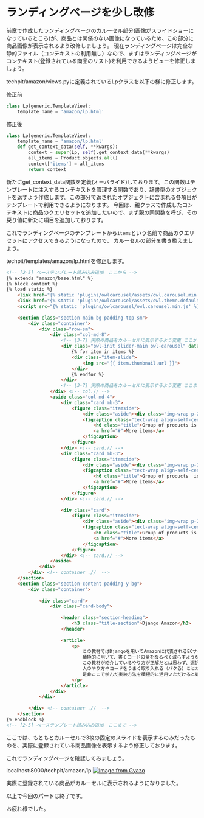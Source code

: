# ランディングページを少し改修
前章で作成したランディングページのカルーセル部分(画像がスライドショーになっているところ)が、商品とは関係のない画像になっているため、この部分に商品画像が表示されるよう改修しましょう。
現在ランディングページは完全な静的ファイル（コンテキストの利用無し）なので、まずはランディングページがコンテキスト(登録されている商品のリスト)を利用できるようビューを修正しましょう。

techpit/amazon/views.pyに定義されているLpクラスを以下の様に修正します。

修正前
```py
class Lp(generic.TemplateView):
    template_name = 'amazon/lp.html'
```

修正後
```py
class Lp(generic.TemplateView):
    template_name = 'amazon/lp.html'
    def get_context_data(self, **kwargs):
        context = super(Lp, self).get_context_data(**kwargs)
        all_items = Product.objects.all()
        context['items'] = all_items
        return context
```

新たにget_context_data関数を定義(オーバライド)しております。この関数はテンプレートに注入するコンテキストを管理する関数であり、辞書型のオブジェクトを返すよう作成します。この部分で返されたオブジェクトに含まれる各項目がテンプレートで利用できるようになります。
今回は、親クラスで作成したコンテキストに商品のクエリセットを追加したいので、まず親の同関数を呼び、その戻り値に新たに項目を追加しております。

これでランディングページのテンプレートから`items`という名前で商品のクエリセットにアクセスできるようになったので、
カルーセルの部分を書き換えましょう。

techpit/templates/amazon/lp.htmlを修正します。

```html
<!-- [2-5] ベーステンプレート読み込み追加　ここから -->
{% extends "amazon/base.html" %}
{% block content %}
{% load static %}
    <link href="{% static 'plugins/owlcarousel/assets/owl.carousel.min.css' %}" rel="stylesheet">
    <link href="{% static 'plugins/owlcarousel/assets/owl.theme.default.css' %}" rel="stylesheet">
    <script src="{% static 'plugins/owlcarousel/owl.carousel.min.js' %}"></script>
  
    <section class="section-main bg padding-top-sm">
        <div class="container">
            <div class="row-sm">
                <div class="col-md-8">
                    <!-- [3-7] 実際の商品をカルーセルに表示するよう変更 ここから -->
                    <div class="owl-init slider-main owl-carousel" data-items="1" data-dots="false" data-nav="true">
                        {% for item in items %}
                        <div class="item-slide">
                            <img src="{{ item.thumbnail.url }}">
                        </div>
                        {% endfor %}
                    </div>
                    <!-- [3-7] 実際の商品をカルーセルに表示するよう変更 ここまで -->
                </div> <!-- col.// -->
                <aside class="col-md-4">
                    <div class="card mb-3">
                        <figure class="itemside">
                            <div class="aside"><div class="img-wrap p-2 border-right"><img class="img-sm" src="{% static 'images/items/1.jpg' %}"></div></div>
                            <figcaption class="text-wrap align-self-center">
                                <h6 class="title">Group of products is here </h6>
                                <a href="#">More items</a>
                            </figcaption>
                        </figure>
                    </div> <!-- card.// -->
                    <div class="card mb-3">
                        <figure class="itemside">
                            <div class="aside"><div class="img-wrap p-2 border-right"><img class="img-sm" src="{% static 'images/items/2.jpg' %}"></div></div>
                            <figcaption class="text-wrap align-self-center">
                                <h6 class="title">Group of products  is here </h6>
                                <a href="#">More items</a>
                            </figcaption>
                        </figure>
                    </div> <!-- card.// -->
                    
                    <div class="card">
                        <figure class="itemside">
                            <div class="aside"><div class="img-wrap p-2 border-right"><img class="img-sm" src="{% static 'images/items/3.jpg' %}"></div></div>
                            <figcaption class="text-wrap align-self-center">
                                <h6 class="title">Group of products is here </h6>
                                <a href="#">More items</a>
                            </figcaption>
                        </figure>
                    </div> <!-- card.// -->
                </aside>
            </div>
        </div> <!-- container .//  -->
    </section>
    <section class="section-content padding-y bg">
        <div class="container">
        
            <div class="card">
                <div class="card-body">
            
                    <header class="section-heading">
                        <h3 class="title-section">Django Amazon</h3>
                    </header>
                    
                    <article>
                        <p>
                            この教材ではDjangoを用いてAmazonに代表されるECサイトを作成します。Djangoが提供する多くの機能の中でも、主にCBV（クラスベースビュー）を
                            積極的に用いて、書くコードの量をなるべく減らすような設計にしております。Djangoを利用すると言っても同じ機能を実現させるさせるために様々な手段がありますので、
                            この教材が紹介しているやり方が正解だとは思わず、選択肢の一つとして受け入れていただければと思います。
                            人のやり方やコードをうまく取り入れる（パクる）ことが、実務をこなせるレベルになる最短ルートだと私は考えておりますので、
                            是非ここで学んだ実装方法を積極的に活用いただけると嬉しいです。
                        </p> 
                    </article>
                </div>
            </div>
        
        </div> <!-- container .//  -->
    </section>
{% endblock %}
<!-- [2-5] ベーステンプレート読み込み追加　ここまで -->
```

ここでは、もともとカルーセルで3枚の固定のスライドを表示するのみだったものを、実際に登録されている商品画像を表示するよう修正しております。

これでランディングページを確認してみましょう。

localhost:8000/techpit/amazon/lp
[![Image from Gyazo](https://i.gyazo.com/4498b9e1895f061b444187857d1cf05d.png)](https://gyazo.com/4498b9e1895f061b444187857d1cf05d)

実際に登録されている商品がカルーセルに表示されるようになりました。

以上で今回のパートは終了です。

お疲れ様でした。












